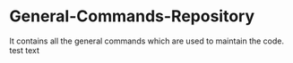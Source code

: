 # General-Commands-Repository
It contains all the general commands which are used to maintain the code.
test text
